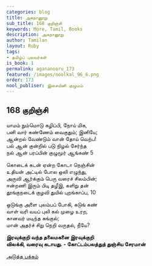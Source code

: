 ```yaml
---
categories: blog
title: அகநானூறு
sub_title: 168 குறிஞ்சி
keywords: More, Tamil, Books
description: அகநானூறு
author: Tamilan
layout: Ruby
tags:
- தமிழ்ப் புலவர்கள்
is_book: 1
permalink: agananooru_173
featured: /images/noolkal_96_6.png
order: 173
nool_publiser: இசையினி குழுமம்
---
```



## 168 குறிஞ்சி

யாமம் நும்மொடு கழிப்பி, நோய் மிக,  
பனி வார் கண்ணேம் வைகுதும்; இனியே;  
ஆன்றல் வேண்டும் வான் தோய் வெற்ப!  
பல் ஆன் குன்றில் படு நிழல் சேர்ந்த  
நல் ஆன் பரப்பின் குழுமூர் ஆங்கண் 5

கொடைக் கடன் ஏன்ற கோடா நெஞ்சின்  
உதியன் அட்டில் போல ஒலி எழுந்து,  
அருவி ஆர்க்கும் பெரு வரைச் சிலம்பின்;  
ஈன்றணி இரும் பிடி தழீஇ, களிறு தன்  
தூங்குநடைக் குழவி துயில் புறங்காப்ப, 10

ஒடுங்கு அளை புலம்பப் போகி, கடுங் கண்  
வாள் வரி வயப் புலி கல் முழை உரற,  
கானவர் மடிந்த கங்குல்;  
மான் அதர்ச் சிறு நெறி வருதல், நீயே?

**இரவுக்குறி வந்த தலைமகனை இரவுக்குறி  
விலக்கி, வரைவு கடாயது. - கோட்டம்பலத்துத் துஞ்சிய சேரமான்**

[அடுத்த பக்கம்](agananooru_174)